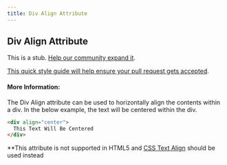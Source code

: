 ```yaml
---
title: Div Align Attribute
---
```

## Div Align Attribute

This is a stub. <a href='https://github.com/freecodecamp/guides/tree/master/src/pages/html/attributes/div-align-attribute/index.md' target='_blank' rel='nofollow'>Help our community expand it</a>.

<a href='https://github.com/freecodecamp/guides/blob/master/README.md' target='_blank' rel='nofollow'>This quick style guide will help ensure your pull request gets accepted</a>.

<!-- The article goes here, in GitHub-flavored Markdown. Feel free to add YouTube videos, images, and CodePen/JSBin embeds  -->

#### More Information:
<!-- Please add any articles you think might be helpful to read before writing the article -->

The Div Align attribute can be used to horizontally align the contents within a div. In the below example, the text will be centered within the div.

```html
<div align="center">
  This Text Will Be Centered
</div>
```

**This attribute is not supported in HTML5 and [CSS Text Align](https://github.com/freeCodeCamp/guides/blob/f50b7370be514b2a03ee707cd0f0febe2bb713ae/src/pages/css/text-align/index.md) should be used instead

